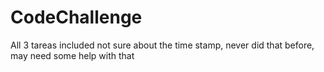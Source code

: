 # CodeChallenge
All 3 tareas included
not sure about the time stamp, never did that before, may need some help with that

